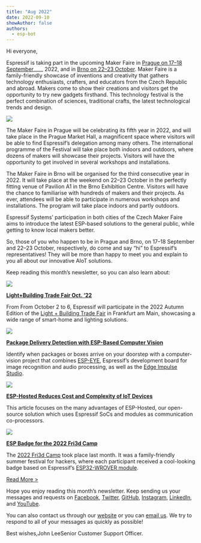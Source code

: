 ```yaml
---
title: "Aug 2022"
date: 2022-09-10
showAuthor: false
authors: 
  - esp-bot
---
```

Hi everyone,

Espressif is taking part in the upcoming Maker Faire in [Prague on 17–18 September](https://makerfaire.cz/prague-2/)____ 2022, and in [Brno on 22–23 October](https://makerfaire.cz/brno-3/). Maker Faire is a family-friendly showcase of inventions and creativity that gathers technology enthusiasts, crafters, and educators from the Czech Republic and abroad. Makers come to show their creations and visitors get the opportunity to try new gadgets firsthand. This technology festival is the perfect combination of sciences, traditional crafts, the latest technological trends and design.

![](https://miro.medium.com/v2/resize:fit:640/format:webp/0*XFa8F58tU-tlAmnL.png)

The Maker Faire in Prague will be celebrating its fifth year in 2022, and will take place in the Prague Market Hall, a magnificent space where visitors will be able to find Espressif’s delegation among many others. The international programme of the Festival will take place both indoors and outdoors, where dozens of makers will showcase their projects. Visitors will have the opportunity to get involved in several workshops and installations.

The Maker Faire in Brno will be organised for the third consecutive year in 2022. It will take place at the weekend on 22–23 October in the perfectly fitting venue of Pavilion A1 in the Brno Exhibition Centre. Visitors will have the chance to familiarise with hundreds of makers and their projects. As ever, attendees will be able to participate in numerous workshops and installations. The program will take place indoors and partly outdoors.

Espressif Systems’ participation in both cities of the Czech Maker Faire aims to introduce the latest ESP-based solutions to the general public, while getting to know local makers better.

So, those of you who happen to be in Prague and Brno, on 17–18 September and 22–23 October, respectively, do come and say “hi” to Espressif’s representatives! They will be more than happy to meet you and explain to you all about our innovative AIoT solutions.

Keep reading this month’s newsletter, so you can also learn about:

![](https://miro.medium.com/v2/resize:fit:640/format:webp/0*VSyA4dab37oeluZF.png)

[__Light+Building Trade Fair Oct. ‘22__ ](https://www.espressif.com/en/news/ESP_Light_Building)

From From October 2 to 6, Espressif will participate in the 2022 Autumn Edition of the [Light + Building Trade Fair](https://light-building.messefrankfurt.com/frankfurt/en.html) in Frankfurt am Main, showcasing a wide range of smart-home and lighting solutions.

![](https://miro.medium.com/v2/resize:fit:640/format:webp/0*SIIRzoaMk71UCLOt.png)

[__Package Delivery Detection with ESP-Based Computer Vision__ ](https://www.espressif.com/en/news/ESP_Package_Delivery_Detection)

Identify when packages or boxes arrive on your doorstep with a computer-vision project that combines [ESP-EYE](https://www.espressif.com/en/products/devkits/esp-eye/overview), Espressif’s development board for image recognition and audio processing, as well as the [Edge Impulse Studio](https://docs.edgeimpulse.com/experts/parcel-detection).

![](https://miro.medium.com/v2/resize:fit:640/format:webp/0*CKHb8FdcBP2z4SF0.jpg)

[__ESP-Hosted Reduces Cost and Complexity of IoT Devices__ ](https://www.espressif.com/en/news/ESP-Hosted_solution)

This article focuses on the many advantages of ESP-Hosted, our open-source solution which uses Espressif SoCs and modules as communication co-processors.

![](https://miro.medium.com/v2/resize:fit:640/format:webp/0*eGLSS20XfmkzO9ep.png)

[__ESP Badge for the 2022 Fri3d Camp__ ](https://www.espressif.com/en/news/Fri3d_Camp_badge)

The [2022 Fri3d Camp](https://fri3d.be/en/) took place last month. It was a family-friendly summer festival for hackers, where each participant received a cool-looking badge based on Espressif’s [ESP32-WROVER module](https://www.espressif.com/en/products/modules/esp32).

[Read More >](https://www.espressif.com/en/company/newsroom/news)

Hope you enjoy reading this month’s newsletter. Keep sending us your messages and requests on [Facebook](https://www.facebook.com/espressif), [Twitter](https://twitter.com/EspressifSystem), [GitHub](https://github.com/espressif), [Instagram](https://www.instagram.com/espressif_systems_official/), [LinkedIn](https://www.linkedin.com/company/espressif-systems/), and [YouTube](https://www.youtube.com/c/EspressifSystems).

You can also contact us through our [website](https://www.espressif.com/en/contact-us/sales-questions) or you can [email us](mailto:newsletter@espressif.com). We try to respond to all of your messages as quickly as possible!

Best wishes,John LeeSenior Customer Support Officer.
